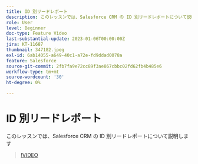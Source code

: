 ```yaml
---
title: ID 別リードレポート
description: このレッスンでは、Salesforce CRM の ID 別リードレポートについて説明します
role: User
level: Beginner
doc-type: Feature Video
last-substantial-update: 2023-01-06T00:00:00Z
jira: KT-11687
thumbnail: 347182.jpeg
exl-id: 6ab14055-a649-40c1-a72e-fd9ddad0078a
feature: Salesforce
source-git-commit: 2fb7fa9e72cc89f3ae867cbbc02fd62fb4b485e6
workflow-type: tm+mt
source-wordcount: '30'
ht-degree: 0%

---
```


# ID 別リードレポート

このレッスンでは、Salesforce CRM の ID 別リードレポートについて説明します

>[!VIDEO](https://video.tv.adobe.com/v/347182/?quality=12&learn=on)
